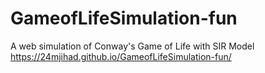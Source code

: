 # GameofLifeSimulation-fun
A web simulation of Conway's Game of Life with SIR Model
https://24mjihad.github.io/GameofLifeSimulation-fun/
